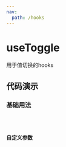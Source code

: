 ```yaml
---
nav:
  path: /hooks
---
```


# useToggle

用于值切换的hooks

## 代码演示

### 基础用法

<code hideActions='["CSB"]' src="./demo/demo1.tsx" />


### 自定义参数
<code hideActions='["CSB"]' src="./demo/demo2.tsx" />
